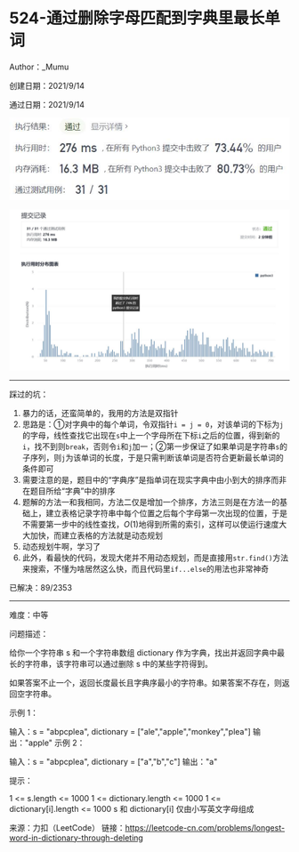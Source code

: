 # 524-通过删除字母匹配到字典里最长单词

Author：_Mumu

创建日期：2021/9/14

通过日期：2021/9/14

![](./通过截图2.jpg)

![](./通过截图1.jpg)

*****

踩过的坑：

1. 暴力的话，还蛮简单的，我用的方法是双指针
2. 思路是：①对字典中的每个单词，令双指针`i = j = 0`，对该单词的下标为`j`的字母，线性查找它出现在`s`中上一个字母所在下标`i`之后的位置，得到新的`i`，找不到则`break`，否则令`i`和`j`加一；②第一步保证了如果单词是字符串`s`的子序列，则`j`为该单词的长度，于是只需判断该单词是否符合更新最长单词的条件即可
3. 需要注意的是，题目中的“字典序”是指单词在现实字典中由小到大的排序而非在题目所给“字典”中的排序
4. 题解的方法一和我相同，方法二仅是增加一个排序，方法三则是在方法一的基础上，建立表格记录字符串中每个位置之后每个字母第一次出现的位置，于是不需要第一步中的线性查找，$O(1)$地得到所需的索引，这样可以使运行速度大大加快，而建立表格的方法就是动态规划
5. 动态规划牛啊，学习了
6. 此外，看最快的代码，发现大佬并不用动态规划，而是直接用`str.find()`方法来搜索，不懂为啥居然这么快，而且代码里`if...else`的用法也非常神奇

已解决：89/2353

*****

难度：中等

问题描述：

给你一个字符串 s 和一个字符串数组 dictionary 作为字典，找出并返回字典中最长的字符串，该字符串可以通过删除 s 中的某些字符得到。

如果答案不止一个，返回长度最长且字典序最小的字符串。如果答案不存在，则返回空字符串。

 

示例 1：

输入：s = "abpcplea", dictionary = ["ale","apple","monkey","plea"]
输出："apple"
示例 2：

输入：s = "abpcplea", dictionary = ["a","b","c"]
输出："a"


提示：

1 <= s.length <= 1000
1 <= dictionary.length <= 1000
1 <= dictionary[i].length <= 1000
s 和 dictionary[i] 仅由小写英文字母组成

来源：力扣（LeetCode）
链接：https://leetcode-cn.com/problems/longest-word-in-dictionary-through-deleting

